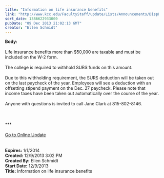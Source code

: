 ```yaml
---
title: "Information on life insurance benefits"
link: "http://www.kcc.edu/FacultyStaff/update/Lists/Announcements/DispForm.aspx?ID=1362"
sort_date: 1386622933000
pubDate: "09 Dec 2013 21:02:13 GMT"
creator: "Ellen Schmidt"
---
```


<div><b>Body:</b> <div class="ExternalClass5C27B2E5B26A40948CFD4F842048A720">
<div><br />Life insurance benefits more than $50,000 are taxable and must be included on the W-2 form. </div>
<div> </div>
<div>The college is required to withhold SURS funds on this amount. </div>
<div> </div>
<div>Due to this withholding requirement, the SURS deduction will be taken out on the last paycheck of the year. Employees will see a deduction with an offsetting stipend payment on the Dec. 27 paycheck. Please note that income taxes have been taken out automatically over the course of the year. </div>
<div> </div>
<div>Anyone with questions is invited to call Jane Clark at 815-802-8146.<br /></div>
<div> </div>
<div> </div>
<div> </div>
<div>
<div></div>
<div></div>
<div></div>
<div></div>
<div>***</div>
<div> </div>
<div></div>
<div></div>
<div><a href="/FacultyStaff/update/Pages/dailyupdate.aspx">Go to Online Update</a></div>
<div></div>
<div></div><br /><br /></div></div></div>
<div><b>Expires:</b> 1/1/2014</div>
<div><b>Created:</b> 12/9/2013 3:02 PM</div>
<div><b>Created By:</b> Ellen Schmidt</div>
<div><b>Start Date:</b> 12/9/2013</div>
<div><b>Title:</b> Information on life insurance benefits</div>
